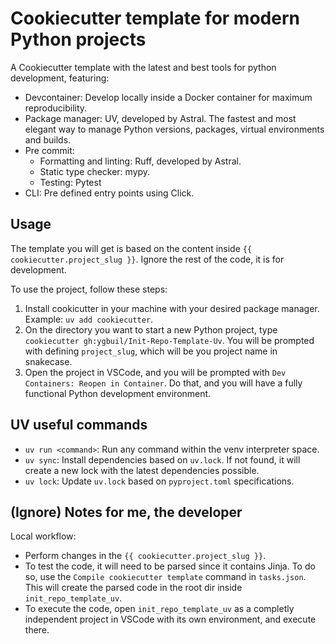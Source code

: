 # Cookiecutter template for modern Python projects

A Cookiecutter template with the latest and best tools for python development, featuring:

* Devcontainer: Develop locally inside a Docker container for maximum reproducibility.
* Package manager: UV, developed by Astral. The fastest and most elegant way to manage Python versions, packages, virtual environments and builds.
* Pre commit:
    * Formatting and linting: Ruff, developed by Astral.
    * Static type checker: mypy.
    * Testing: Pytest
* CLI: Pre defined entry points using Click.

## Usage

The template you will get is based on the content inside `{{ cookiecutter.project_slug }}`. Ignore the rest of the code, it is for development.

To use the project, follow these steps:

1. Install cookicutter in your machine with your desired package manager. Example: `uv add cookiecutter`.
2. On the directory you want to start a new Python project, type `cookiecutter gh:ygbuil/Init-Repo-Template-Uv`. You will be prompted with defining `project_slug`, which will be you project name in snakecase.
3. Open the project in VSCode, and you will be prompted with `Dev Containers: Reopen in Container`. Do that, and you will have a fully functional Python development environment.

## UV useful commands

* `uv run <command>`: Run any command within the venv interpreter space.
* `uv sync`: Install dependencies based on `uv.lock`. If not found, it will create a new lock with the latest dependencies possible.
* `uv lock`: Update `uv.lock` based on `pyproject.toml` specifications.

## (Ignore) Notes for me, the developer

Local workflow:
* Perform changes in the `{{ cookiecutter.project_slug }}`.
* To test the code, it will need to be parsed since it contains Jinja. To do so, use the `Compile cookiecutter template` command in `tasks.json`. This will create the parsed code in the root dir inside `init_repo_template_uv`.
* To execute the code, open `init_repo_template_uv` as a completly independent project in VSCode with its own environment, and execute there. 
